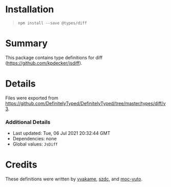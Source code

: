 # Installation
> `npm install --save @types/diff`

# Summary
This package contains type definitions for diff (https://github.com/kpdecker/jsdiff).

# Details
Files were exported from https://github.com/DefinitelyTyped/DefinitelyTyped/tree/master/types/diff/v3.

### Additional Details
 * Last updated: Tue, 06 Jul 2021 20:32:44 GMT
 * Dependencies: none
 * Global values: `JsDiff`

# Credits
These definitions were written by [vvakame](https://github.com/vvakame), [szdc](https://github.com/szdc), and [moc-yuto](https://github.com/moc-yuto).
